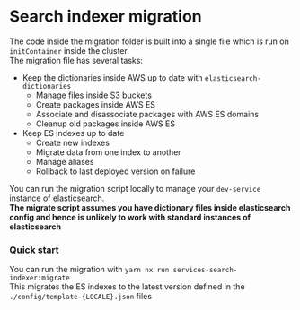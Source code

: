 # Search indexer migration

The code inside the migration folder is built into a single file which is run on `initContainer` inside the cluster.  
The migration file has several tasks:

- Keep the dictionaries inside AWS up to date with `elasticsearch-dictionaries`
  - Manage files inside S3 buckets
  - Create packages inside AWS ES
  - Associate and disassociate packages with AWS ES domains
  - Cleanup old packages inside AWS ES
- Keep ES indexes up to date
  - Create new indexes
  - Migrate data from one index to another
  - Manage aliases
  - Rollback to last deployed version on failure

You can run the migration script locally to manage your `dev-service` instance of elasticsearch.  
**The migrate script assumes you have dictionary files inside elasticsearch config and hence is unlikely to work with standard instances of elasticsearch**

### Quick start

You can run the migration with `yarn nx run services-search-indexer:migrate`  
This migrates the ES indexes to the latest version defined in the `./config/template-{LOCALE}.json` files
